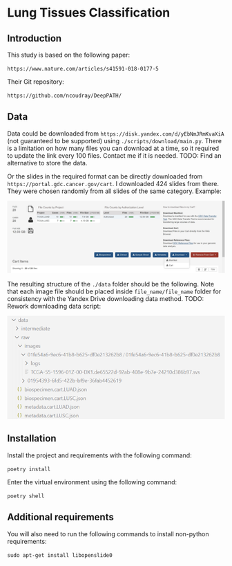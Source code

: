 # Lung Tissues Classification

## Introduction

This study is based on the following paper: 

`https://www.nature.com/articles/s41591-018-0177-5`

Their Git repository:

`https://github.com/ncoudray/DeepPATH/`

## Data

Data could be downloaded from `https://disk.yandex.com/d/yEbNmJRmKvaXiA` (not guaranteed to be supported) using `./scripts/download/main.py`. There is a limitation on how many files you can download at a time, so it required to update the link every 100 files. Contact me if it is needed. TODO: Find an alternative to store the data.

Or the slides in the required format can be directly downloaded from `https://portal.gdc.cancer.gov/cart`. I downloaded 424 slides from there. They were chosen randomly from all slides of the same category. Example:

![Alt text](assets/download_data_example.jpg?raw=true "Download Data Example")

The resulting structure of the `./data` folder should be the following. Note that each image file should be placed inside `file_name/file_name` folder for consistency with the Yandex Drive downloading data method. TODO: Rework downloading data script:

![Alt text](assets/data_structure_example.png?raw=true "Data Structure Example")

## Installation

Install the project and requirements with the following command:

`poetry install`

Enter the virtual environment using the following command:

`poetry shell`

## Additional requirements

You will also need to run the following commands to install non-python requirements:

`sudo apt-get install libopenslide0`